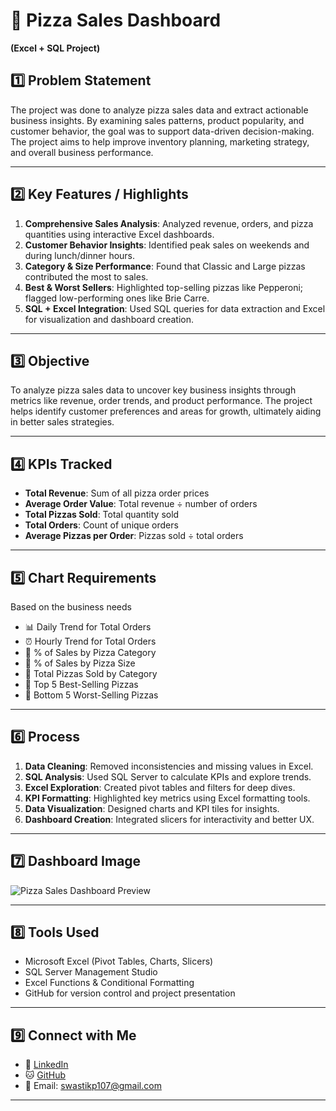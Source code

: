 # 🍕 Pizza Sales Dashboard

**(Excel + SQL Project)**

## 1️⃣ Problem Statement
The project was done to analyze pizza sales data and extract actionable business insights. By examining sales patterns, product popularity, and customer behavior, the goal was to support data-driven decision-making. The project aims to help improve inventory planning, marketing strategy, and overall business performance.

---

## 2️⃣ Key Features / Highlights
1. **Comprehensive Sales Analysis**: Analyzed revenue, orders, and pizza quantities using interactive Excel dashboards.
2. **Customer Behavior Insights**: Identified peak sales on weekends and during lunch/dinner hours.
3. **Category & Size Performance**: Found that Classic and Large pizzas contributed the most to sales.
4. **Best & Worst Sellers**: Highlighted top-selling pizzas like Pepperoni; flagged low-performing ones like Brie Carre.
5. **SQL + Excel Integration**: Used SQL queries for data extraction and Excel for visualization and dashboard creation.

---

## 3️⃣ Objective
To analyze pizza sales data to uncover key business insights through metrics like revenue, order trends, and product performance. The project helps identify customer preferences and areas for growth, ultimately aiding in better sales strategies.

---

## 4️⃣ KPIs Tracked
- **Total Revenue**: Sum of all pizza order prices
- **Average Order Value**: Total revenue ÷ number of orders
- **Total Pizzas Sold**: Total quantity sold
- **Total Orders**: Count of unique orders
- **Average Pizzas per Order**: Pizzas sold ÷ total orders

---

## 5️⃣ Chart Requirements
Based on the business needs
- 📊 Daily Trend for Total Orders
- ⏰ Hourly Trend for Total Orders
- 🥧 % of Sales by Pizza Category
- 🥧 % of Sales by Pizza Size
- 🔻 Total Pizzas Sold by Category
- 🥇 Top 5 Best-Selling Pizzas
- 🥉 Bottom 5 Worst-Selling Pizzas
---

## 6️⃣ Process
1. **Data Cleaning**: Removed inconsistencies and missing values in Excel.
2. **SQL Analysis**: Used SQL Server to calculate KPIs and explore trends.
3. **Excel Exploration**: Created pivot tables and filters for deep dives.
4. **KPI Formatting**: Highlighted key metrics using Excel formatting tools.
5. **Data Visualization**: Designed charts and KPI tiles for insights.
6. **Dashboard Creation**: Integrated slicers for interactivity and better UX.

---

## 7️⃣ Dashboard Image

![Pizza Sales Dashboard Preview](screenshots/dashboard1.png)

---

## 8️⃣ Tools Used
- Microsoft Excel (Pivot Tables, Charts, Slicers)
- SQL Server Management Studio
- Excel Functions & Conditional Formatting
- GitHub for version control and project presentation

---

## 9️⃣ Connect with Me
- 🔗 [LinkedIn](www.linkedin.com/in/swastik-purohit-0a1477251)  
- 🐱 [GitHub](https://github.com/swastikpurohit)  
- 📧 Email: swastikp107@gmail.com  

---

